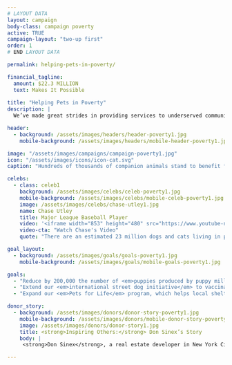 ```yaml
---
# LAYOUT DATA
layout: campaign
body-class: campaign poverty
active: TRUE
campaign-layout: "two-up first"
order: 1
# END LAYOUT DATA

permalink: helping-pets-in-poverty/

financial_tagline:
  amount: $22.3 MILLION
  text: Makes It Possible
  
title: "Helping Pets in Poverty"
description: |
  We’ve made great strides in providing services to underserved communities, stopping puppy mills, fighting for retail sales restrictions and working globally to manage street dogs humanely. Yet U.S. shelters still euthanize 2.8 million animals per year, some communities have shockingly low spay and neuter rates, and large-scale commercial dog breeders produce 2 million puppies annually, displacing shelter pets. Worldwide, 250–300 million dogs live on the street.

header:
  - background: /assets/images/headers/header-poverty1.jpg
    mobile-background: /assets/images/headers/mobile-header-poverty1.jpg

image: "/assets/images/campaigns/campaign-poverty1.jpg"
icon: "/assets/images/icons/icon-cat.svg"
caption: "Hundreds of thousands of companion animals stand to benefit from our efforts."

celebs:
  - class: celeb1
    background: /assets/images/celebs/celeb-poverty1.jpg
    mobile-background: /assets/images/celebs/mobile-celeb-poverty1.jpg
    image: /assets/images/celebs/chase-utley1.jpg
    name: Chase Utley
    title: Major League Baseball Player
    video: '<iframe width="853" height="480" src="https://www.youtube-nocookie.com/embed/r3uKF_mIZpE?rel=0" frameborder="0" allowfullscreen></iframe>'
    video-cta: "Watch Chase's Video"
    quote: "There are an estimated 23 million dogs and cats living in poverty with their loving families in the U.S., but without access to critical care and services. 80 percent of these pets have never seen a veterinarian, and 91 percent are not spayed or neutered. The hsus is working to close these gaps -- bringing critical life-saving services to pets and the families who love them."

goal_layout:
  - background: /assets/images/goals/goals-poverty1.jpg
    mobile-background: /assets/images/goals/mobile-goals-poverty1.jpg

goals:
  - "Reduce by 200,000 the number of <em>puppies produced by puppy mills</em> by strengthening animal welfare standards, restricting retail sales of puppy mill dogs and persuading pet stores to promote adoption of homeless animals."
  - "Extend our <em>international street dog initiative</em> to vaccinate and sterilize more than a million street dogs—and convince more governments to stop culls."
  - "Expand our <em>Pets for Life</em> program, which helps local shelters and rescues reach underserved communities, providing care to 200,000 animals in the next five years."

donor_story:
  - background: /assets/images/donors/donor-story-poverty1.jpg
    mobile-background: /assets/images/donors/mobile-donor-story-poverty1.jpg
    image: /assets/images/donors/donor-story1.jpg
    title: <strong>Inspiring Others:</strong> Don Sinex’s Story
    body: |
     <strong>Don Sinex</strong>, a real estate developer in New York City and Vermont, inherited his compassion for all animals—and especially dogs—from his mother, and now he’s dedicated to eliminating animal cruelty. A longtime friend of The HSUS, Don has given generously to our programs to save animals from cruel situations such as puppy mills. In 2014, in partnership with Shoshi Fu and Devonwood Investors LLC, Don asked that his donation be used to customize a special vehicle for our Animal Rescue Team. In recognition of his gift, the customized truck and shelter trailer will be named Rescue Team Ranger and Rescue Team Chloe after his two beloved English springer spaniels. Don hopes that generous gifts like his will inspire others to support the lifesaving work of The HSUS.

---
```

